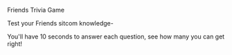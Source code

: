 Friends Trivia Game

Test your Friends sitcom knowledge- 

You'll have 10 seconds to answer each question, see how many you can get right!

